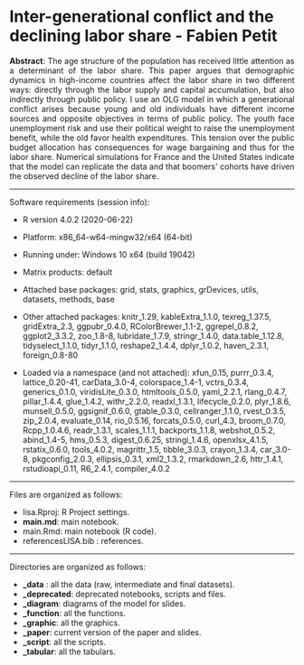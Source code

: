 # Inter-generational conflict and the declining labor share - Fabien Petit

<p align="justify"><b>Abstract</b>: The age structure of the population has received little attention as a determinant of the labor share. This paper argues that demographic dynamics in high-income countries affect the labor share in two different ways: directly through the labor supply and capital accumulation, but also indirectly through public policy. I use an OLG model in which a generational conflict arises because young and old individuals have different income sources and opposite objectives in terms of public policy. The youth face unemployment risk and use their political weight to raise the unemployment benefit, while the old favor health expenditures. This tension over the public budget allocation has consequences for wage bargaining and thus for the labor share. Numerical simulations for France and the United States indicate that the model can replicate the data and that boomers' cohorts have driven the observed decline of the labor share.</p>

---

Software requirements (session info):

- R version 4.0.2 (2020-06-22)
- Platform: x86_64-w64-mingw32/x64 (64-bit)
- Running under: Windows 10 x64 (build 19042)

- Matrix products: default

- Attached base packages: grid, stats, graphics, grDevices, utils, datasets, methods, base     
- Other attached packages: knitr_1.29, kableExtra_1.1.0, texreg_1.37.5, gridExtra_2.3, ggpubr_0.4.0, RColorBrewer_1.1-2, ggrepel_0.8.2, ggplot2_3.3.2, zoo_1.8-8, lubridate_1.7.9, stringr_1.4.0, data.table_1.12.8, tidyselect_1.1.0, tidyr_1.1.0, reshape2_1.4.4, dplyr_1.0.2, haven_2.3.1, foreign_0.8-80    
- Loaded via a namespace (and not attached): xfun_0.15, purrr_0.3.4, lattice_0.20-41, carData_3.0-4, colorspace_1.4-1, vctrs_0.3.4, generics_0.1.0, viridisLite_0.3.0, htmltools_0.5.0, yaml_2.2.1, rlang_0.4.7, pillar_1.4.4, glue_1.4.2, withr_2.2.0, readxl_1.3.1, lifecycle_0.2.0, plyr_1.8.6, munsell_0.5.0, ggsignif_0.6.0, gtable_0.3.0, cellranger_1.1.0, rvest_0.3.5, zip_2.0.4, evaluate_0.14, rio_0.5.16, forcats_0.5.0, curl_4.3, broom_0.7.0, Rcpp_1.0.4.6, readr_1.3.1, scales_1.1.1, backports_1.1.8, webshot_0.5.2, abind_1.4-5, hms_0.5.3, digest_0.6.25, stringi_1.4.6, openxlsx_4.1.5, rstatix_0.6.0, tools_4.0.2, magrittr_1.5, tibble_3.0.3, crayon_1.3.4, car_3.0-8, pkgconfig_2.0.3, ellipsis_0.3.1, xml2_1.3.2, rmarkdown_2.6, httr_1.4.1, rstudioapi_0.11, R6_2.4.1, compiler_4.0.2

---

Files are organized as follows:

- lisa.Rproj: R Project settings.
- **main.md**: main notebook.
- main.Rmd: main notebook (R code).
- referencesLISA.bib : references.

---

Directories are organized as follows:

- **_data** : all the data (raw, intermediate and final datasets).
- **_deprecated**: deprecated notebooks, scripts and files.
- **_diagram**: diagrams of the model for slides.
- **_function**: all the functions.
- **_graphic**: all the graphics.
- **_paper**: current version of the paper and slides.
- **_script**: all the scripts.
- **_tabular**: all the tabulars.
